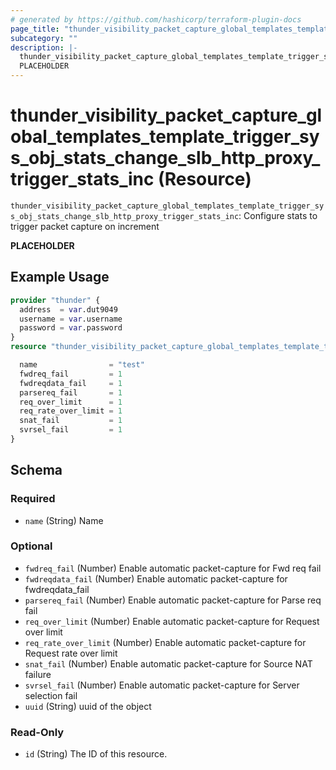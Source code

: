 ```yaml
---
# generated by https://github.com/hashicorp/terraform-plugin-docs
page_title: "thunder_visibility_packet_capture_global_templates_template_trigger_sys_obj_stats_change_slb_http_proxy_trigger_stats_inc Resource - terraform-provider-thunder"
subcategory: ""
description: |-
  thunder_visibility_packet_capture_global_templates_template_trigger_sys_obj_stats_change_slb_http_proxy_trigger_stats_inc: Configure stats to trigger packet capture on increment
  PLACEHOLDER
---
```


# thunder_visibility_packet_capture_global_templates_template_trigger_sys_obj_stats_change_slb_http_proxy_trigger_stats_inc (Resource)

`thunder_visibility_packet_capture_global_templates_template_trigger_sys_obj_stats_change_slb_http_proxy_trigger_stats_inc`: Configure stats to trigger packet capture on increment

__PLACEHOLDER__

## Example Usage

```terraform
provider "thunder" {
  address  = var.dut9049
  username = var.username
  password = var.password
}
resource "thunder_visibility_packet_capture_global_templates_template_trigger_sys_obj_stats_change_slb_http_proxy_trigger_stats_inc" "thunder_visibility_packet_capture_global_templates_template_trigger_sys_obj_stats_change_slb_http_proxy_trigger_stats_inc" {

  name                = "test"
  fwdreq_fail         = 1
  fwdreqdata_fail     = 1
  parsereq_fail       = 1
  req_over_limit      = 1
  req_rate_over_limit = 1
  snat_fail           = 1
  svrsel_fail         = 1
}
```

<!-- schema generated by tfplugindocs -->
## Schema

### Required

- `name` (String) Name

### Optional

- `fwdreq_fail` (Number) Enable automatic packet-capture for Fwd req fail
- `fwdreqdata_fail` (Number) Enable automatic packet-capture for fwdreqdata_fail
- `parsereq_fail` (Number) Enable automatic packet-capture for Parse req fail
- `req_over_limit` (Number) Enable automatic packet-capture for Request over limit
- `req_rate_over_limit` (Number) Enable automatic packet-capture for Request rate over limit
- `snat_fail` (Number) Enable automatic packet-capture for Source NAT failure
- `svrsel_fail` (Number) Enable automatic packet-capture for Server selection fail
- `uuid` (String) uuid of the object

### Read-Only

- `id` (String) The ID of this resource.


